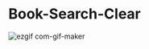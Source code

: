 # Book-Search-Clear
![ezgif com-gif-maker](https://user-images.githubusercontent.com/81244698/132281583-41088368-aa96-4bb9-907e-4273eb245324.gif)
